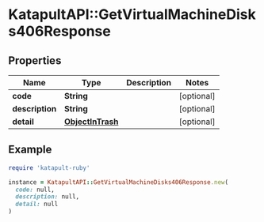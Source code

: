 # KatapultAPI::GetVirtualMachineDisks406Response

## Properties

| Name | Type | Description | Notes |
| ---- | ---- | ----------- | ----- |
| **code** | **String** |  | [optional] |
| **description** | **String** |  | [optional] |
| **detail** | [**ObjectInTrash**](ObjectInTrash.md) |  | [optional] |

## Example

```ruby
require 'katapult-ruby'

instance = KatapultAPI::GetVirtualMachineDisks406Response.new(
  code: null,
  description: null,
  detail: null
)
```

